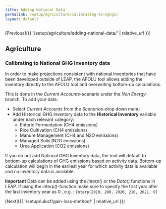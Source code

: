 ```yaml
---
title: Adding National Data
permalink: /setup/agriculture/calibrating-to-nghgi/
layout: default
---
```

[Previous]({{ '/setup/agriculture/adding-national-data/' | relative_url }})
## Agriculture
### Calibrating to National GHG Inventory data

In order to make projections consistent with national inventories that have been developed outside of LEAP, the AFOLU tool allows adding the inventory directly to the AFOLU tool and overwriting bottom-up calculations. 

This is done in the *Current Accounts*-scenario under the *Non Energy*-branch. To add your data:
- Select *Current Accounts* from the *Scenarios*-drop down menu
- Add Historical GHG inventory data to the **Historical Inventory** variable under each relevant category:
  - Enteric Fermentation (CH4 emissions)
  - Rice Cultivation (CH4 emissions)
  - Manure Management (CH4 and N2O emissions)
  - Managed Soils (N2O emissions)
  - Urea Application (CO2 emissions)



If you do not add National GHG Inventory data, the tool will default to bottom-up calculations of GHG emissions based on activity data. Bottom-up calculation will begin in the earliest year for which activity data is available and no inventory data is available. 

**Important** Data can be added using the _Interp()_ or the _Data()_ functions in LEAP. If using the interp()-function make sure to specify the first year after the last inventory year as 0 , e.g. : `Interp(2019, 200, 2020, 210, 2021, 0)`

[Next]({{ '/setup/lulucf/gain-loss-method/' | relative_url }})

